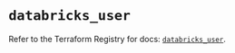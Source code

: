 # `databricks_user`

Refer to the Terraform Registry for docs: [`databricks_user`](https://registry.terraform.io/providers/databricks/databricks/1.68.0/docs/resources/user).
